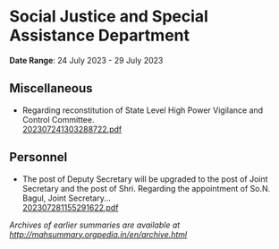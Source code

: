 # Social Justice and Special Assistance Department

**Date Range**: 24 July 2023 - 29 July 2023


## Miscellaneous
- Regarding reconstitution of State Level High Power Vigilance and Control Committee.\
  [202307241303288722.pdf](https://gr.maharashtra.gov.in/Site/Upload/Government%20Resolutions/English/202307241303288722.pdf)

## Personnel
- The post of Deputy Secretary will be upgraded to the post of Joint Secretary and the post of Shri. Regarding the appointment of So.N. Bagul, Joint Secretary...\
  [202307281155291622.pdf](https://gr.maharashtra.gov.in/Site/Upload/Government%20Resolutions/English/202307281155291622.pdf)


*Archives of earlier summaries are available at http://mahsummary.orgpedia.in/en/archive.html*